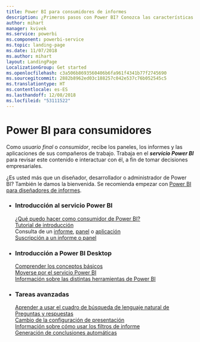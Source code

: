 ```yaml
---
title: Power BI para consumidores de informes
description: ¿Primeros pasos con Power BI? Conozca las características y funcionalidades de Power BI y vea lo que puede hacer con ellas como consumidor o usuario final de Power BI.
author: mihart
manager: kvivek
ms.service: powerbi
ms.component: powerbi-service
ms.topic: landing-page
ms.date: 11/07/2018
ms.author: mihart
layout: LandingPage
LocalizationGroup: Get started
ms.openlocfilehash: c3a506b8693560406b6fa961f4341b77f2745690
ms.sourcegitcommit: 2882b8962ed03c188257c042e537c76b052545c5
ms.translationtype: HT
ms.contentlocale: es-ES
ms.lasthandoff: 12/08/2018
ms.locfileid: "53111522"
---
```

# <a name="power-bi-for-consumers"></a>Power BI para consumidores
Como *usuario final* o *consumidor*, recibe los paneles, los informes y las aplicaciones de sus compañeros de trabajo. Trabaja en el ***servicio Power BI*** para revisar este contenido e interactuar con él, a fin de tomar decisiones empresariales.

¿Es usted más que un diseñador, desarrollador o administrador de Power BI? También le damos la bienvenida. Se recomienda empezar con [Power BI para diseñadores de informes](../power-bi-creator-landing.md).

<ul class="panelContent cardsF"> 
              <li> 
                             <div class="cardSize"> 
                                           <div class="cardPadding"> 
                                                          <div class="card"> 
                                                                        <div class="cardText"> 
                                                                                      <h3>Introducción al servicio Power BI</h3> 
                                                                                      <p></p>
                                                                                            <a href="end-user-consumer.md">¿Qué puedo hacer como consumidor de Power BI?</a><br/> 
                                                                                            <a href="../service-get-started.md">Tutorial de introducción</a><br/>
Consulta de un <a href="end-user-report-open.md">informe</a>, <a href="end-user-dashboard-open.md">panel</a> o <a href="end-user-apps.md">aplicación</a><br/> 
                                                                                            <!--<a href="end-user-collaborate.md">Collaborate</a><br/> -->
                                                                                            <a href="end-user-subscribe.md">Suscripción a un informe o panel</a><br/> 
                                                                        </div> 
                                                          </div> 
                                           </div> 
                             </div> 
              </li>
              <li> 
                             <div class="cardSize"> 
                                           <div class="cardPadding"> 
                                                          <div class="card"> 
                                                                        <div class="cardText"> 
                                                                                      <h3>Introducción a Power BI Desktop</h3> 
                                                                                      <p></p>
                                                                                            <a href="end-user-basic-concepts.md">Comprender los conceptos básicos</a><br/>
                                                                                            <a href="end-user-experience.md">Moverse por el servicio Power BI</a><br/> 
                                                                                            <a href="../power-bi-overview.md">Información sobre las distintas herramientas de Power BI</a><br/> 
                                                                                            <!--<a href="end-user-faq.md">FAQ: Frequently Asked Questions</a> -->
                                                                        </div> 
                                                          </div> 
                                           </div> 
                             </div> 
              </li>
              <li> 
                             <div class="cardSize"> 
                                           <div class="cardPadding"> 
                                                          <div class="card"> 
                                                                        <div class="cardText"> 
                                                                                      <h3>Tareas avanzadas</h3> 
                                                                                      <p></p>
                                                                                            <a href="end-user-q-and-a.md">Aprender a usar el cuadro de búsqueda de lenguaje natural de Preguntas y respuestas</a><br/> 
                                                                                            <a href="end-user-focus.md">Cambio de la configuración de presentación</a><br/> 
                                                                                            <a href="end-user-report-filter.md">Información sobre cómo usar los filtros de informe</a><br> 
                                                                                            <a href="end-user-insights.md">Generación de conclusiones automáticas</a><br/> 
                                                                        </div> 
                                                          </div> 
                                           </div> 
                             </div> 
              </li>
</ul>


